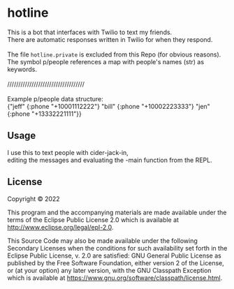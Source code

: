 # hotline

This is a bot that interfaces with Twilio to text my friends. <br />
There are automatic responses written in Twilio for when they respond. <br /> <br />
The file ```hotline.private``` is excluded from this Repo (for obvious reasons). <br />
The symbol p/people references a map with people's names (str) as keywords.&nbsp; <br /> <br />
/////////////////////////////////// <br /> <br />
Example p/people data structure: <br />
{"jeff" {:phone "+10001112222"}
 "bill" {:phone "+10002223333"}
 "jen"  {:phone "+13332221111"}}

## Usage

I use this to text people with cider-jack-in, <br />
editing the messages and evaluating the -main function from the REPL.

## License

Copyright © 2022


This program and the accompanying materials are made available under the
terms of the Eclipse Public License 2.0 which is available at
http://www.eclipse.org/legal/epl-2.0.

This Source Code may also be made available under the following Secondary
Licenses when the conditions for such availability set forth in the Eclipse
Public License, v. 2.0 are satisfied: GNU General Public License as published by
the Free Software Foundation, either version 2 of the License, or (at your
option) any later version, with the GNU Classpath Exception which is available
at https://www.gnu.org/software/classpath/license.html.
